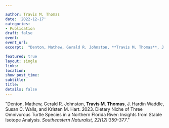 ```yaml
---

author: Travis M. Thomas
date: '2022-12-17'
categories:
- Publication
draft: false
event: 
event_url: 
excerpt:  "Denton, Mathew, Gerald R. Johnston, **Travis M. Thomas**, J. Hardin Waddle, Susan C. Walls, and Kristen M. Hart. 2023. Dietary Niche of Three Omnivorous Turtle Species in a Northern Florida River: Insights from Stable Isotope Analysis. *Southeastern Naturalist, 22(12):359-377*."

featured: true
layout: single
links:
location: 
show_post_time: 
subtitle:   
title:
details: false
---
```


"Denton, Mathew, Gerald R. Johnston, **Travis M. Thomas**, J. Hardin Waddle, Susan C. Walls, and Kristen M. Hart. 2023. Dietary Niche of Three Omnivorous Turtle Species in a Northern Florida River: Insights from Stable Isotope Analysis. *Southeastern Naturalist, 22(12):359-377*."

